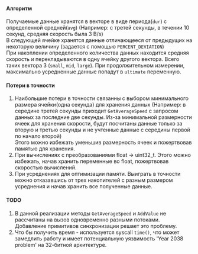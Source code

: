 #### Алгоритм
Получаемые данные хранятся в векторе в виде периода(```dur```) с определенной средней(```avg```) 
(Например: с третей секунды, в течении 10 секунд, средняя скорость была 3 B/s)  
В следующей ячейке хранятся данные отличающееся от предыдущих на некоторую величину (задается с помощью ```PERCENT_DEVIATION```)  
При накоплении определенного количества данных находится средняя скорость и перекладываются в одну ячейку другого вектора.
Всего таких вектора 3 (```small```, ```mid```, ```large```). При продолжительном измерении, максимально усредненные данные попадут в ```ultimate``` переменную.
  
#### Потери в точности  
1) Наибольшие потери в точности связанны с выбором минимального размера ячейки(одна секунда) для хранения данных
(Например: в середине третей секунды приходит ```GetAverageSpeed``` с запросом данных за последние две секунды.
Из-за минимальной размерности ячеек для хранения скорости,
будут посчитаны данные только за вторую и третью секунды и не учтенные данные с середины первой по начало второй)  
Этого можно избежать уменьшив размерность ячеек и пожертвовав памятью для хранения.
2) При вычислениях с преобразованиями float -> uint32_t. Этого можно избежать, начав хранить переменные во float, пожертвовав скоростью вычислений. 
3) При усреднениях для оптимизации памяти. Выиграть в точности можно отказавшись от трех накопителей с разным размером усреднения и начав хранить все полученные данные.

#### TODO
1) В данной реализации методы ```GetAverageSpeed``` и ```AddValue``` не рассчитаны на вызов одновременно разными потоками. Добавление примитивов синхронизации решает это проблему.
2) Что бы получить время - используется syscall ```time()```, что может замедлить работу и имеет потенциальную уязвимость 'Year 2038 problem' на 32-битной архитектуре.

